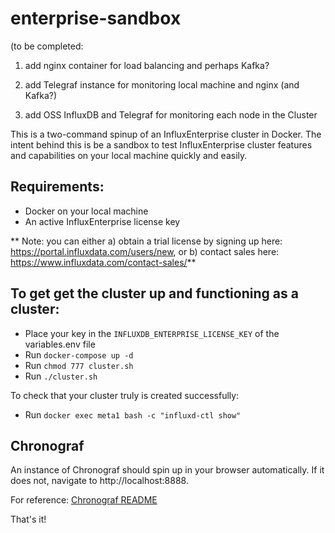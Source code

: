 # enterprise-sandbox

(to be completed:

  1) add nginx container for load balancing and perhaps Kafka?

  2) add Telegraf instance for monitoring local machine and nginx (and Kafka?)

  3) add OSS InfluxDB and Telegraf for monitoring each node in the Cluster

This is a two-command spinup of an InfluxEnterprise cluster in Docker.  The intent behind this is be a sandbox to test InfluxEnterprise cluster features and capabilities on your local machine quickly and easily.

## Requirements:
* Docker on your local machine
* An active InfluxEnterprise license key

** Note: you can either a) obtain a trial license by signing up here: https://portal.influxdata.com/users/new, or b) contact sales here: https://www.influxdata.com/contact-sales/**


## To get get the cluster up and functioning as a cluster:

* Place your key in the `INFLUXDB_ENTERPRISE_LICENSE_KEY` of the variables.env file
* Run `docker-compose up -d`
* Run `chmod 777 cluster.sh`
* Run `./cluster.sh`

To check that your cluster truly is created successfully:

* Run `docker exec meta1 bash -c "influxd-ctl show"` 

## Chronograf ##

An instance of Chronograf should spin up in your browser automatically.  If it does not, navigate to http://localhost:8888.



For reference: [Chronograf README](https://github.com/influxdata/chronograf/blob/master/README.md)



That's it!
